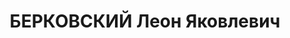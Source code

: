 ---
title: БЕРКОВСКИЙ Леон Яковлевич
description: "1889 г.р., урож. местечка Лоев (так в деле) Минской губерни, еврей,\
  \ граж. ССCP, соц. происх, из рабочих, жит. г.Москва, зав. издательства газеты \"\
  Рабочий гудок\". \n  Арестован 21.06.1937 г. НКВД в г.Москве по ст.58-7-8-11 УК\
  \ РСФСР. \n  13.12.1937 г. ВК Верховного суда CСCP осуждён по ст.ст. 58-7-8-11 УК\
  \ РСФСР к ВМН - расстрелу. Приговор приведён в исполнение 13.12.1937 г. в г.Ростове-на-Дону.\
  \ 04.08.1956 г. ВК Верховного суда СССP дело в отношении Берковского Л.Я. производством\
  \ прекращено за отсутствием состава преступления"
---
